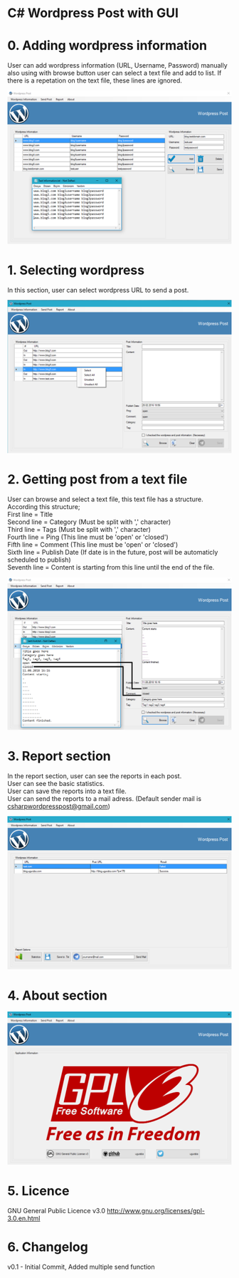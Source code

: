 # C# Wordpress Post with GUI

# 0. Adding wordpress information

  User can add wordpress information (URL, Username, Password) manually also using with browse button user can select a text file and add to list. If there is a repetation on the text file, these lines are ignored.
  
![Screenshot1](Screenshot/screenshot1.PNG)

# 1. Selecting wordpress

  In this section, user can select wordpress URL to send a post.

![Screenshot1](Screenshot/screenshot2.PNG)

# 2. Getting post from a text file

  User can browse and select a text file, this text file has a structure. According this structure;<br/>
  First line = Title<br/>
  Second line = Category (Must be split with ',' character)<br/>
  Third line = Tags (Must be split with ',' character)<br/>
  Fourth line = Ping (This line must be 'open' or 'closed')<br/>
  Fifth line = Comment (This line must be 'open' or 'closed')<br/>
  Sixth line = Publish Date (If date is in the future, post will be automaticly scheduled to publish)<br/>
  Seventh line = Content is starting from this line until the end of the file.

![Screenshot1](Screenshot/screenshot3.PNG)

# 3. Report section

  In the report section, user can see the reports in each post.<br/>
  User can see the basic statistics.<br/>
  User can save the reports into a text file.<br/>
  User can send the reports to a mail adress. (Default sender mail is csharpwordpresspost@gmail.com)

![Screenshot1](Screenshot/screenshot4.PNG)

# 4. About section

![Screenshot1](Screenshot/screenshot5.PNG)

# 5. Licence

  GNU General Public Licence v3.0
  http://www.gnu.org/licenses/gpl-3.0.en.html

# 6. Changelog

  v0.1 - Initial Commit, Added multiple send function
